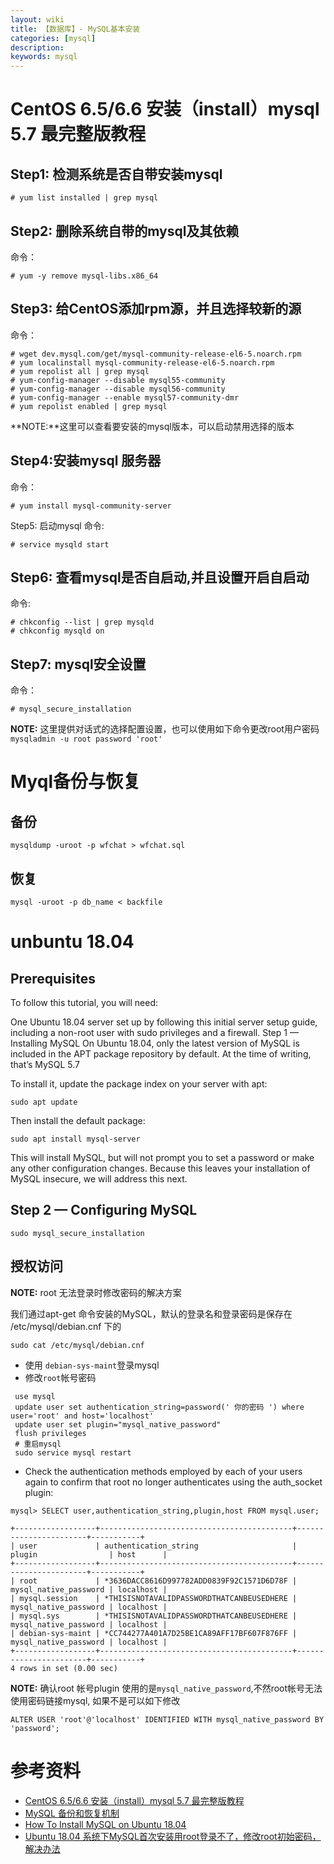 ```yaml
---
layout: wiki
title: 【数据库】- MySQL基本安装
categories: [mysql]
description: 
keywords: mysql
---
```


#  CentOS 6.5/6.6 安装（install）mysql 5.7 最完整版教程

## Step1: 检测系统是否自带安装mysql

```
# yum list installed | grep mysql
```

## Step2: 删除系统自带的mysql及其依赖
命令：
```
# yum -y remove mysql-libs.x86_64
```

## Step3: 给CentOS添加rpm源，并且选择较新的源
命令：
```
# wget dev.mysql.com/get/mysql-community-release-el6-5.noarch.rpm
# yum localinstall mysql-community-release-el6-5.noarch.rpm
# yum repolist all | grep mysql
# yum-config-manager --disable mysql55-community
# yum-config-manager --disable mysql56-community
# yum-config-manager --enable mysql57-community-dmr
# yum repolist enabled | grep mysql
```

**NOTE:**这里可以查看要安装的mysql版本，可以启动禁用选择的版本

## Step4:安装mysql 服务器
命令：
```
# yum install mysql-community-server
```

Step5: 启动mysql
命令:
```
# service mysqld start
```

## Step6: 查看mysql是否自启动,并且设置开启自启动
命令:
```
# chkconfig --list | grep mysqld
# chkconfig mysqld on
```

## Step7: mysql安全设置
命令：
```
# mysql_secure_installation
```

**NOTE:** 这里提供对话式的选择配置设置，也可以使用如下命令更改root用户密码 `mysqladmin -u root password 'root'`


# Myql备份与恢复

## 备份

```shell
mysqldump -uroot -p wfchat > wfchat.sql
```

## 恢复

```shell
mysql -uroot -p db_name < backfile
```

# unbuntu 18.04

## Prerequisites
To follow this tutorial, you will need:

One Ubuntu 18.04 server set up by following this initial server setup guide, including a non-root user with sudo privileges and a firewall.
Step 1 — Installing MySQL
On Ubuntu 18.04, only the latest version of MySQL is included in the APT package repository by default. At the time of writing, that’s MySQL 5.7

To install it, update the package index on your server with apt:
```shell
sudo apt update
```

Then install the default package:
```shell
sudo apt install mysql-server
```
This will install MySQL, but will not prompt you to set a password or make any other configuration changes. Because this leaves your installation of MySQL insecure, we will address this next.

## Step 2 — Configuring MySQL

```shell
sudo mysql_secure_installation
```

## 授权访问

**NOTE:** root 无法登录时修改密码的解决方案

我们通过apt-get 命令安装的MySQL，默认的登录名和登录密码是保存在 /etc/mysql/debian.cnf 下的

```shell
sudo cat /etc/mysql/debian.cnf
```

* 使用 `debian-sys-maint`登录mysql
* 修改`root`帐号密码

```shell
 use mysql
 update user set authentication_string=password(' 你的密码 ') where user='root' and host='localhost' 
 update user set plugin="mysql_native_password"
 flush privileges
 # 重启mysql
 sudo service mysql restart
```

* Check the authentication methods employed by each of your users again to confirm that root no longer authenticates using the auth_socket plugin:

```shell
mysql> SELECT user,authentication_string,plugin,host FROM mysql.user;

+------------------+-------------------------------------------+-----------------------+-----------+
| user             | authentication_string                     | plugin                | host      |
+------------------+-------------------------------------------+-----------------------+-----------+
| root             | *3636DACC8616D997782ADD0839F92C1571D6D78F | mysql_native_password | localhost |
| mysql.session    | *THISISNOTAVALIDPASSWORDTHATCANBEUSEDHERE | mysql_native_password | localhost |
| mysql.sys        | *THISISNOTAVALIDPASSWORDTHATCANBEUSEDHERE | mysql_native_password | localhost |
| debian-sys-maint | *CC744277A401A7D25BE1CA89AFF17BF607F876FF | mysql_native_password | localhost |
+------------------+-------------------------------------------+-----------------------+-----------+
4 rows in set (0.00 sec)

```

**NOTE:** 确认root 帐号plugin 使用的是`mysql_native_password`,不然root帐号无法使用密码链接mysql, 如果不是可以如下修改

```shell
ALTER USER 'root'@'localhost' IDENTIFIED WITH mysql_native_password BY 'password';
```


# 参考资料
* [CentOS 6.5/6.6 安装（install）mysql 5.7 最完整版教程](https://segmentfault.com/a/1190000003049498)
* [MySQL 备份和恢复机制](https://juejin.im/entry/5a0aa2026fb9a045132a369f)
* [How To Install MySQL on Ubuntu 18.04](https://www.digitalocean.com/community/tutorials/how-to-install-mysql-on-ubuntu-18-04)
* [Ubuntu 18.04 系统下MySQL首次安装用root登录不了，修改root初始密码，解决办法](https://blog.csdn.net/verylonglongago/article/details/85479704)

